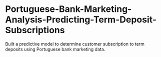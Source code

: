 # Portuguese-Bank-Marketing-Analysis-Predicting-Term-Deposit-Subscriptions
Built a predictive model to determine customer subscription to term deposits using Portuguese bank marketing data.
